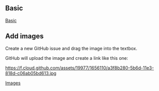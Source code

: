 ## Basic
[Basic](https://help.github.com/articles/markdown-basics/)

## Add images 
Create a new GitHub issue and drag the image into the textbox.

GitHub will upload the image and create a link like this one:

https://f.cloud.github.com/assets/19977/1656110/a3f8b280-5b6d-11e3-818d-c06ab05bd613.jpg

[Images](http://stackoverflow.com/questions/10189356/how-to-add-screenshot-to-readmes-in-github-repository)

